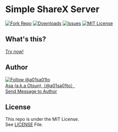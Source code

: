 # Simple ShareX Server

[![Fork Repo](https://img.shields.io/github/forks/a01sa01to/dragongoosecdnsharex?style=social&maxAge=3600)](https://github.com/dragonshadow14/dragongoosecdnsharex/fork) [![Downloads](https://img.shields.io/github/downloads/a01sa01to/dragongoosecdnsharex/total?maxAge=3600, "Download")](https://github.com/dragonshadow14/dragongoosecdnsharex/releases) [![Issues](https://img.shields.io/github/issues/a01sa01to/dragongoosecdnsharex?maxAge=3600, "Issues")](https://github.com/dragonshadow14/dragongoosecdnsharex/issues) [![MIT License](https://img.shields.io/github/license/a01sa01to/dragongoosecdnsharex?maxAge=3600, "License")](https://github.com/dragonshadow14/dragongoosecdnsharex/blob/master/LICENSE) 

## What's this?

[Try now!](https://repos.a01sa01to.com/dragongoosecdnsharex/)

## Author

[![Follow @a01sa01to](https://img.shields.io/twitter/follow/a01sa01to?label=Follow&style=social&maxAge=3600, "Follow")](https://twitter.com/intent/follow?screen_name=a01sa01to)<br>
[Asa (a.k.a Otsun)（@a01sa01to）](https://twitter.com/a01sa01to)<br>
[Send Message to Author](https://twitter.com/messages/compose?recipient_id=4273512934)

## License

This repo is under the MIT License.<br>
See [LICENSE](https://github.com/a01sa01to/dragongoosecdnsharex/blob/master/LICENSE) File.
